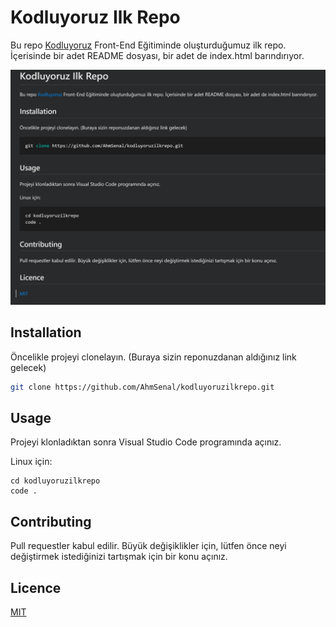 # Kodluyoruz Ilk Repo

Bu repo [Kodluyoruz](https://kodluyoruz.org/) Front-End Eğitiminde oluşturduğumuz ilk repo. İçerisinde bir adet README dosyası, bir adet de index.html barındırıyor.

![projectPreview](/projectPreview.png)

## Installation

Öncelikle projeyi clonelayın. (Buraya sizin reponuzdanan aldığınız link gelecek)

```bash
git clone https://github.com/AhmSenal/kodluyoruzilkrepo.git
```

## Usage

Projeyi klonladıktan sonra Visual Studio Code programında açınız.

Linux için:

```linux
cd kodluyoruzilkrepo
code .
```

## Contributing

Pull requestler kabul edilir. Büyük değişiklikler için, lütfen önce neyi değiştirmek istediğinizi tartışmak için bir konu açınız.

## Licence

[MIT](https://choosealicense.com/licenses/mit/)
